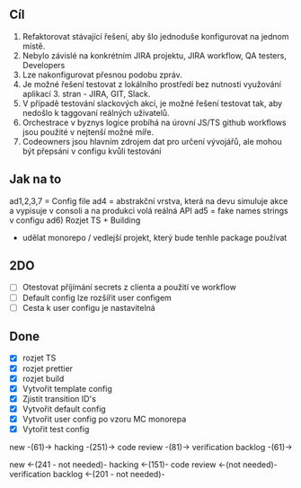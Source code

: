 ## Cíl

1. Refaktorovat stávající řešení, aby šlo jednoduše konfigurovat na jednom místě.
2. Nebylo závislé na konkrétním JIRA projektu, JIRA workflow, QA testers, Developers
3. Lze nakonfigurovat přesnou podobu zpráv.
4. Je možné řešení testovat z lokálního prostředí bez nutnosti využování aplikací 3. stran - JIRA, GIT, Slack.
5. V případě testování slackových akcí, je možné řešení testovat tak, aby nedošlo k taggovaní reálných
   uživatelů.
6. Orchestrace v byznys logice probíhá na úrovní JS/TS github workflows jsou použité v nejtenší možné míře.
7. Codeowners jsou hlavním zdrojem dat pro určení vývojářů, ale mohou být přepsáni v configu kvůli testování

## Jak na to

ad1,2,3,7 = Config file ad4 = abstrakční vrstva, která na devu simuluje akce a vypisuje v consoli a na
produkci volá reálná API ad5 = fake names strings v configu ad6) Rozjet TS + Building

- udělat monorepo / vedlejší projekt, který bude tenhle package používat

## 2DO

- [ ] Otestovat příjímání secrets z clienta a použití ve workflow
- [ ] Default config lze rozšířit user configem
- [ ] Cesta k user configu je nastavitelná

## Done

- [x] rozjet TS
- [x] rozjet prettier
- [x] rozjet build
- [x] Vytvořit template config
- [x] Zjistit transition ID's
- [x] Vytvořit default config
- [x] Vytvořit user config po vzoru MC monorepa
- [x] Vytořit test config

new -(61)-> hacking -(251)-> code review -(81)-> verification backlog -(61)->

new <-(241 - not needed)- hacking <-(151)- code review <-(not needed)- verification backlog <-(201 - not
needed)-
